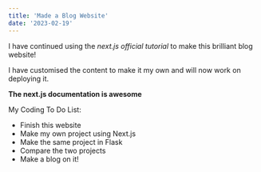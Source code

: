 ```yaml
---
title: 'Made a Blog Website'
date: '2023-02-19'
---
```


I have continued using the *next.js official tutorial* to make this brilliant blog website!

I have customised the content to make it my own and will now work on deploying it.

**The next.js documentation is awesome**

My Coding To Do List:
- Finish this website
- Make my own project using Next.js
- Make the same project in Flask
- Compare the two projects
- Make a blog on it!